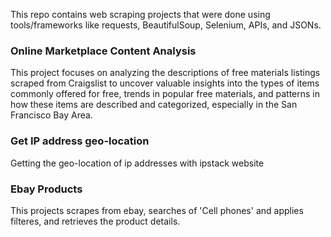 This repo contains web scraping projects that were done using tools/frameworks like requests, BeautifulSoup, Selenium, APIs, and JSONs.

### Online Marketplace Content Analysis 
This project focuses on analyzing the descriptions of free materials listings scraped from Craigslist to uncover valuable insights into the types of items commonly offered for free, trends in popular free materials, and patterns in how these items are described and categorized, especially in the San Francisco Bay Area.

### Get IP address geo-location
Getting the geo-location of ip addresses with ipstack website 

### Ebay Products 
This projects scrapes from ebay, searches of 'Cell phones' and applies filteres, and retrieves the product details. 
